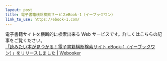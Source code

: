 ```yaml
---
layout: post
title: 電子書籍横断検索サービスeBook-1（イーブックワン）
link_to_use: https://ebook-1.com/
---
```


電子書籍サイトを横断的に検索出来る Web サービスです。詳しくはこちらの記事をご覧ください。<br />
[「読みたい本が見つかる！電子書籍横断検索サイト eBook-1（イーブックワン）」をリリースしました | Webooker](http://webooker.info/2013/10/ebook1-release/)
